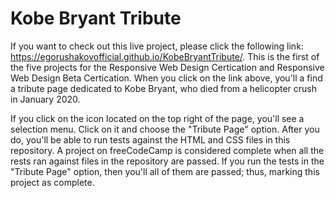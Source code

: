 # Kobe Bryant Tribute

If you want to check out this live project, please click the following link: https://egorushakovofficial.github.io/KobeBryantTribute/.
This is the first of the five projects for the Responsive Web Design Certication and Responsive Web Design Beta Certication. When you click on the link above, you'll a find a tribute page dedicated to Kobe Bryant, who died from a helicopter crush in January 2020. 

If you click on the icon located on the top right of the page, you'll see a selection menu. Click on it and choose the "Tribute Page" option. After you do, you'll be able to run tests against the HTML and CSS files in this repository. A project on freeCodeCamp is considered complete when all the rests ran against files in the repository are passed. If you run the tests in the "Tribute Page" option, then you'll all of them are passed; thus, marking this project as complete. 
